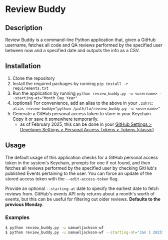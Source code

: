# Review Buddy

## Description

Review Buddy is a command-line Python application that, given a GitHub username, fetches all code and QA reviews 
performed by the specified user between now and a specified date and outputs the info as a CSV.

## Installation

1. Clone the repository
2. Install the required packages by running `pip install -r requirements.txt`
3. Run the application by running `python review_buddy.py -u <username> --starting-at="Month Day Year"`
4. (optional) For convenience, add an alias to the above in your `.zshrc`:
   `alias review-buddy="python /path/to/review_buddy.py -u <username>"`
5. Generate a GitHub personal access token to store in your Keychain. Copy it or save it somewhere temporarily.
   - as of February 2025, this can be done in your [GitHub Settings > Developer Settings > Personal Access Tokens > 
     Tokens (classic)](https://github.com/settings/tokens)  

## Usage

The default usage of this application checks for a GitHub personal access token in the system's Keychain, prompts for 
one if not found, and then fetches all reviews performed by the specified user by checking GitHub's published Events
pertaining to the user. You can force an update of the stored access token with the `--edit-access-token` flag.

Provide an optional `--starting-at` date to specify the earliest date to fetch reviews from. GitHub's events API only returns about
a month's worth of events, but this can be useful for filtering out older reviews. **Defaults to the previous Monday**.

### Examples

```bash
$ python review_buddy.py -u samueljackson-wf
$ python review_buddy.py -u samueljackson-wf --starting-at="Jan 1 2025" > output.csv
```
